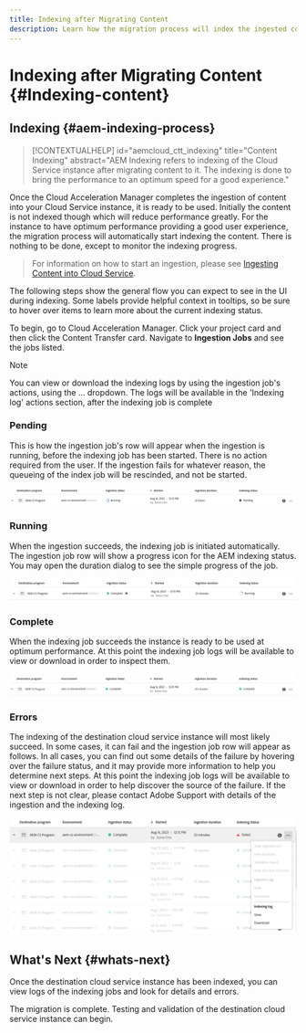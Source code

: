 ```yaml
---
title: Indexing after Migrating Content
description: Learn how the migration process will index the ingested content on the destination Cloud Service instance.
---
```

# Indexing after Migrating Content {#Indexing-content}

## Indexing {#aem-indexing-process}

>[!CONTEXTUALHELP]
>id="aemcloud_ctt_indexing"
>title="Content Indexing"
>abstract="AEM Indexing refers to indexing of the Cloud Service instance after migrating content to it. The indexing is done to bring the performance to an optimum speed for a good experience."

Once the Cloud Acceleration Manager completes the ingestion of content into your Cloud Service instance, it is ready to be used. Initially
the content is not indexed though which will reduce performance greatly. For the instance to have optimum performance providing a good user
experience, the migration process will automatically start indexing the content. There is nothing to be done, except to monitor the indexing
progress.

> For information on how to start an ingestion, please see [Ingesting Content into Cloud Service](/help/journey-migration/content-transfer-tool/using-content-transfer-tool/ingesting-content.md).

The following steps show the general flow you can expect to see in the UI during indexing. Some labels provide helpful context in
tooltips, so be sure to hover over items to learn more about the current indexing status.

To begin, go to Cloud Acceleration Manager. Click your project card and then click the Content Transfer card. Navigate to **Ingestion Jobs** 
and see the jobs listed.

>[!NOTE]
>You can view or download the indexing logs by using the ingestion job's actions, using the ... dropdown. The logs will be available in the
> 'Indexing log' actions section, after the indexing job is complete

### Pending

This is how the ingestion job's row will appear when the ingestion is running, before the indexing job has been started. There is no action
required from the user. If the ingestion fails for whatever reason, the queueing of the index job will be rescinded, and not be started.

![image](/help/journey-migration/content-transfer-tool/assets-indexing/pending.png)

### Running

When the ingestion succeeds, the indexing job is initiated automatically. The ingestion job row will show a progress icon for the AEM indexing
status. You may open the duration dialog to see the simple progress of the job. 

![image](/help/journey-migration/content-transfer-tool/assets-indexing/running.png)

### Complete

When the indexing job succeeds the instance is ready to be used at optimum performance. At this point the indexing job logs
will be available to view or download in order to inspect them.

![image](/help/journey-migration/content-transfer-tool/assets-indexing/complete.png)

### Errors

The indexing of the destination cloud service instance will most likely succeed. In some cases, it can fail and the ingestion job row will
appear as follows. In all cases, you can find out some details of the failure by hovering over the failure status, and it may provide
more information to help you determine next steps. At this point the indexing job logs will be available to view or download in order to
help discover the source of the failure. If the next step is not clear, please contact Adobe Support with details of the ingestion and
the indexing log.

![image](/help/journey-migration/content-transfer-tool/assets-indexing/failed.png)

## What's Next {#whats-next}

Once the destination cloud service instance has been indexed, you can view logs of the indexing jobs and look for details and
errors.

The migration is complete. Testing and validation of the destination cloud service instance can begin. 
